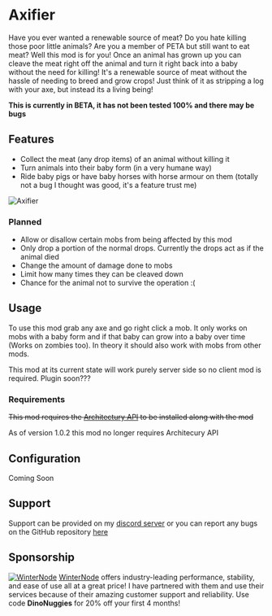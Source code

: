 # Axifier

Have you ever wanted a renewable source of meat? Do you hate killing those poor little animals? Are you a member of PETA but still want to eat meat? Well this mod is for you! Once an animal has grown up you can cleave the meat right off the animal and turn it right back into a baby without the need for killing! It's a renewable source of meat without the hassle of needing to breed and grow crops! Just think of it as stripping a log with your axe, but instead its a living being!

**This is currently in BETA, it has not been tested 100% and there may be bugs**

## Features

- Collect the meat (any drop items) of an animal without killing it
- Turn animals into their baby form (in a very humane way)
- Ride baby pigs or have baby horses with horse armour on them (totally not a bug I thought was good, it's a feature trust me)

![Axifier](https://i.imgur.com/p9FyNux.gif)

### Planned

- Allow or disallow certain mobs from being affected by this mod
- Only drop a portion of the normal drops. Currently the drops act as if the animal died
- Change the amount of damage done to mobs
- Limit how many times they can be cleaved down
- Chance for the animal not to survive the operation :(

## Usage

To use this mod grab any axe and go right click a mob. It only works on mobs with a baby form and if that baby can grow into a baby over time (Works on zombies too). In theory it should also work with mobs from other mods.

This mod at its current state will work purely server side so no client mod is required. Plugin soon???

### Requirements

~~This mod requires the [Architectury API](https://modrinth.com/mod/architectury-api) to be installed along with the mod~~

As of version 1.0.2 this mod no longer requires Architecury API

## Configuration

Coming Soon

## Support

Support can be provided on my [discord server](https://discord.gg/ydGK5jYV6t) or you can report any bugs on the GitHub repository [here](https://github.com/JustDoom/Axifier/issues)

## Sponsorship
[![WinterNode](https://i.imgur.com/RdDhfXF.png)](https://winterno.de/justdoom)
[WinterNode](https://winterno.de/justdoom) offers industry-leading performance, stability, and ease of use all at a great price! I have partnered with them and use their services because of their amazing customer support and reliability.
Use code **DinoNuggies** for 20% off your first 4 months!

